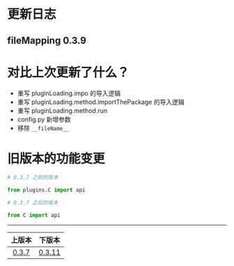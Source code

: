 # 更新日志
## fileMapping 0.3.9


# 对比上次更新了什么？

- 重写 pluginLoading.impo 的导入逻辑
- 重写 pluginLoading.method.importThePackage 的导入逻辑
- 重写 pluginLoading.method.run
- config.py 新增参数
- 移除 `__fileName__`



# 旧版本的功能变更

```python
# 0.3.7 之前的版本

from plugins.C import api


```
```python
# 0.3.7 之后的版本

from C import api


```

------

|                 上版本                  |          下版本          |
| :-------------------------------------: |:---------------------:|
| [0.3.7](changelog-0.3.7.md) | [0.3.11](changelog-0.3.11.md) |

